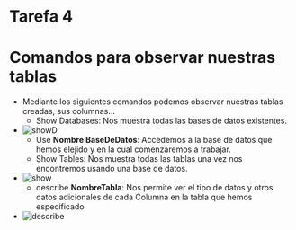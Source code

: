 # Tarefa 4

# Comandos para observar nuestras tablas
* Mediante los siguientes comandos podemos observar nuestras tablas creadas, sus columnas...
    * Show Databases: Nos muestra todas las bases de datos existentes.
* ![showD](https://user-images.githubusercontent.com/57723793/80111762-95937b00-8580-11ea-96ed-d1b7875322db.PNG)
    * Use **Nombre BaseDeDatos**: Accedemos a la base de datos que hemos elejido y en la cual comenzaremos a trabajar.
    * Show Tables: Nos muestra todas las tablas una vez nos encontremos usando una base de datos.
* ![show](https://user-images.githubusercontent.com/57723793/80111760-94fae480-8580-11ea-861b-8091529b7ebc.PNG)
    * describe **NombreTabla**: Nos permite ver el tipo de datos y otros datos adicionales de cada Columna en la tabla que hemos especificado  
* ![describe](https://user-images.githubusercontent.com/57723793/80111758-94624e00-8580-11ea-91a1-9dd47a0e18c5.PNG)
